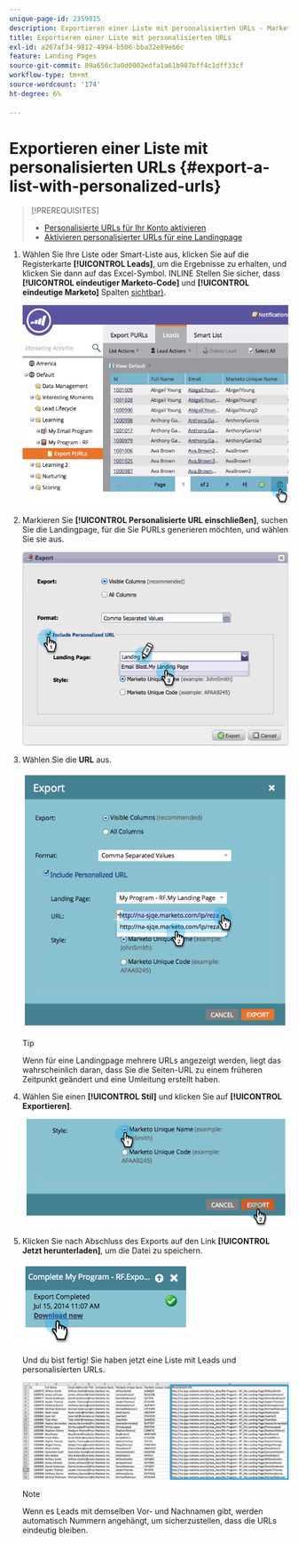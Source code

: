 ```yaml
---
unique-page-id: 2359815
description: Exportieren einer Liste mit personalisierten URLs - Marketo-Dokumente - Produktdokumentation
title: Exportieren einer Liste mit personalisierten URLs
exl-id: a267af34-9812-4994-b506-bba32e89e66c
feature: Landing Pages
source-git-commit: 09a656c3a0d0002edfa1a61b987bff4c1dff33cf
workflow-type: tm+mt
source-wordcount: '174'
ht-degree: 6%

---
```


# Exportieren einer Liste mit personalisierten URLs {#export-a-list-with-personalized-urls}

>[!PREREQUISITES]
>
>* [Personalisierte URLs für Ihr Konto aktivieren](/help/marketo/product-docs/demand-generation/landing-pages/personalizing-landing-pages/enable-personalized-urls-for-your-account.md)
>* [Aktivieren personalisierter URLs für eine Landingpage](/help/marketo/product-docs/demand-generation/landing-pages/personalizing-landing-pages/enable-personalized-urls-for-a-landing-page.md)

1. Wählen Sie Ihre Liste oder Smart-Liste aus, klicken Sie auf die Registerkarte **[!UICONTROL Leads]**, um die Ergebnisse zu erhalten, und klicken Sie dann auf das Excel-Symbol. INLINE Stellen Sie sicher, dass **[!UICONTROL eindeutiger Marketo-Code]** und **[!UICONTROL eindeutige Marketo]** Spalten [sichtbar) &#x200B;](/help/marketo/product-docs/core-marketo-concepts/smart-lists-and-static-lists/using-smart-lists/create-and-change-views-for-lists-and-smart-list.md).

   ![](assets/image2014-9-25-11-3a10-3a43.png)

1. Markieren Sie **[!UICONTROL Personalisierte URL einschließen]**, suchen Sie die Landingpage, für die Sie PURLs generieren möchten, und wählen Sie sie aus.

   ![](assets/image2014-9-18-13-3a36-3a42.png)

1. Wählen Sie die **URL** aus.

   ![](assets/image2014-9-18-13-3a36-3a53.png)

   >[!TIP]
   >
   >Wenn für eine Landingpage mehrere URLs angezeigt werden, liegt das wahrscheinlich daran, dass Sie die Seiten-URL zu einem früheren Zeitpunkt geändert und eine Umleitung erstellt haben.

1. Wählen Sie einen **[!UICONTROL Stil]** und klicken Sie auf **[!UICONTROL Exportieren]**.

   ![](assets/image2014-9-18-13-3a37-3a6.png)

1. Klicken Sie nach Abschluss des Exports auf den Link **[!UICONTROL Jetzt herunterladen]**, um die Datei zu speichern.

   ![](assets/image2014-9-18-13-3a37-3a27.png)

   Und du bist fertig! Sie haben jetzt eine Liste mit Leads und personalisierten URLs.

   ![](assets/image2014-9-18-13-3a37-3a36.png)

   >[!NOTE]
   >
   >Wenn es Leads mit demselben Vor- und Nachnamen gibt, werden automatisch Nummern angehängt, um sicherzustellen, dass die URLs eindeutig bleiben.
